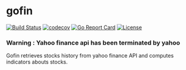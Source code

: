 # gofin

[![Build Status](https://travis-ci.org/clebi/gofin.svg?branch=master)](https://travis-ci.org/clebi/gofin)
[![codecov](https://codecov.io/gh/clebi/gofin/branch/master/graph/badge.svg)](https://codecov.io/gh/clebi/gofin)
[![Go Report Card](https://goreportcard.com/badge/github.com/clebi/gofin)](https://goreportcard.com/report/github.com/clebi/gofin)
[![License](https://img.shields.io/badge/License-Apache%202.0-blue.svg)](https://opensource.org/licenses/Apache-2.0)

### Warning : Yahoo finance api has been terminated by yahoo

Gofin retrieves stocks history from yahoo finance API and computes indicators abouts stocks.
